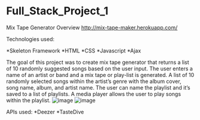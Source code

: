 # Full_Stack_Project_1
Mix Tape Generator
Overview
http://mix-tape-maker.herokuapp.com/

Technologies used:

*Skeleton Framework
*HTML
*CSS
*Javascript
*Ajax

The goal of this project was to create mix tape generator that returns a list of 10 randomly suggested songs based on the user input. The user enters a name of an artist or band and a mix tape or play-list is generated. A list of 10 randomly selected songs within the artist’s genre with the album cover, song name, album, and artist name. The user can name the playlist and it’s saved to a list of playlists. A media player allows the user to play songs within the playlist.
![image](https://user-images.githubusercontent.com/15931465/107121616-66c16980-6861-11eb-800c-a274a0a2c16b.png)
![image](https://user-images.githubusercontent.com/15931465/107121620-6f19a480-6861-11eb-81c6-f48106a592fa.png)

APIs used:
*Deezer
*TasteDive
